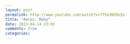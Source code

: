```yaml
---
layout: post
permalink: http://www.youtube.com/watch?v=7T5a3NZ0uIo
title: "Aeroc, Mahy"
date: 2013-04-14 23:01
comments: true
categories: 
---
```

